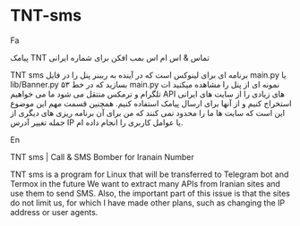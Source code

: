 # TNT-sms

Fa

پیامک TNT تماس &amp; اس ام اس بمب افکن برای شماره ایرانی

TNT sms برنامه ای برای لینوکس است که در آینده به رببنر پنل را در فایل main.py یا lib/Banner.py بسازید که در خط ۵۳ main.py نمونه ای از پنل را مشاهده میکنید ات تلگرام و ترمکس منتقل می شود
ما می خواهیم API های زیادی را از سایت های ایرانی استخراج کنیم و از آنها برای ارسال پیامک استفاده کنیم. همچنین قسمت مهم این موضوع این است که سایت ها ما را محدود نمی کنند که من برای آن برنامه ریزی های دیگری از جمله تغییر آدرس IP یا عوامل کاربری را انجام داده ام.

En

TNT sms |  Call &amp; SMS Bomber for Iranain Number

TNT sms is a program for Linux that will be transferred to Telegram bot and Termox in the future
We want to extract many APIs from Iranian sites and use them to send SMS. Also, the important part of this issue is that the sites do not limit us, for which I have made other plans, such as changing the IP address or user agents.
